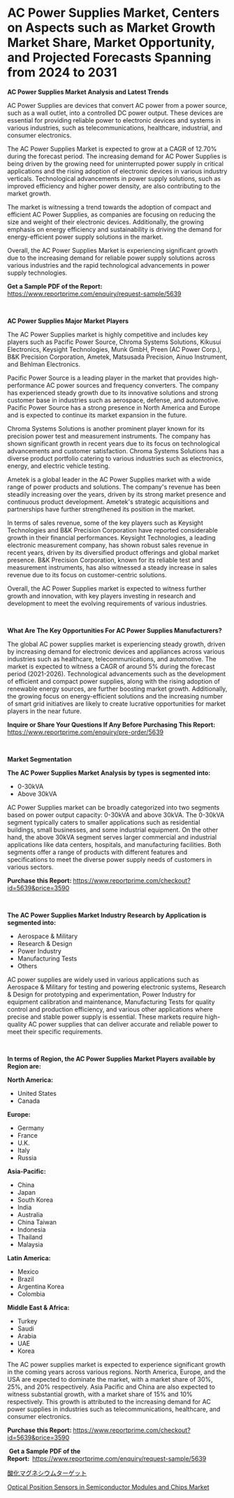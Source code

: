 <p><h1>AC Power Supplies Market, Centers on Aspects such as Market Growth Market Share, Market Opportunity, and Projected Forecasts Spanning from 2024 to 2031</h1></p><p><strong>AC Power Supplies Market Analysis and Latest Trends</strong></p>
<p><p>AC Power Supplies are devices that convert AC power from a power source, such as a wall outlet, into a controlled DC power output. These devices are essential for providing reliable power to electronic devices and systems in various industries, such as telecommunications, healthcare, industrial, and consumer electronics.</p><p>The AC Power Supplies Market is expected to grow at a CAGR of 12.70% during the forecast period. The increasing demand for AC Power Supplies is being driven by the growing need for uninterrupted power supply in critical applications and the rising adoption of electronic devices in various industry verticals. Technological advancements in power supply solutions, such as improved efficiency and higher power density, are also contributing to the market growth.</p><p>The market is witnessing a trend towards the adoption of compact and efficient AC Power Supplies, as companies are focusing on reducing the size and weight of their electronic devices. Additionally, the growing emphasis on energy efficiency and sustainability is driving the demand for energy-efficient power supply solutions in the market.</p><p>Overall, the AC Power Supplies Market is experiencing significant growth due to the increasing demand for reliable power supply solutions across various industries and the rapid technological advancements in power supply technologies.</p></p>
<p><strong>Get a Sample PDF of the Report:&nbsp;</strong> <a href="https://www.reportprime.com/enquiry/request-sample/5639">https://www.reportprime.com/enquiry/request-sample/5639</a></p>
<p>&nbsp;</p>
<p><strong>AC Power Supplies Major Market Players</strong></p>
<p><p>The AC Power Supplies market is highly competitive and includes key players such as Pacific Power Source, Chroma Systems Solutions, Kikusui Electronics, Keysight Technologies, Munk GmbH, Preen (AC Power Corp.), B&K Precision Corporation, Ametek, Matsusada Precision, Ainuo Instrument, and Behlman Electronics. </p><p>Pacific Power Source is a leading player in the market that provides high-performance AC power sources and frequency converters. The company has experienced steady growth due to its innovative solutions and strong customer base in industries such as aerospace, defense, and automotive. Pacific Power Source has a strong presence in North America and Europe and is expected to continue its market expansion in the future.</p><p>Chroma Systems Solutions is another prominent player known for its precision power test and measurement instruments. The company has shown significant growth in recent years due to its focus on technological advancements and customer satisfaction. Chroma Systems Solutions has a diverse product portfolio catering to various industries such as electronics, energy, and electric vehicle testing.</p><p>Ametek is a global leader in the AC Power Supplies market with a wide range of power products and solutions. The company's revenue has been steadily increasing over the years, driven by its strong market presence and continuous product development. Ametek's strategic acquisitions and partnerships have further strengthened its position in the market.</p><p>In terms of sales revenue, some of the key players such as Keysight Technologies and B&K Precision Corporation have reported considerable growth in their financial performances. Keysight Technologies, a leading electronic measurement company, has shown robust sales revenue in recent years, driven by its diversified product offerings and global market presence. B&K Precision Corporation, known for its reliable test and measurement instruments, has also witnessed a steady increase in sales revenue due to its focus on customer-centric solutions.</p><p>Overall, the AC Power Supplies market is expected to witness further growth and innovation, with key players investing in research and development to meet the evolving requirements of various industries.</p></p>
<p>&nbsp;</p>
<p><strong>What Are The Key Opportunities For AC Power Supplies Manufacturers?</strong></p>
<p><p>The global AC power supplies market is experiencing steady growth, driven by increasing demand for electronic devices and appliances across various industries such as healthcare, telecommunications, and automotive. The market is expected to witness a CAGR of around 5% during the forecast period (2021-2026). Technological advancements such as the development of efficient and compact power supplies, along with the rising adoption of renewable energy sources, are further boosting market growth. Additionally, the growing focus on energy-efficient solutions and the increasing number of smart grid initiatives are likely to create lucrative opportunities for market players in the near future.</p></p>
<p><strong>Inquire or Share Your Questions If Any Before Purchasing This Report:</strong> <a href="https://www.reportprime.com/enquiry/pre-order/5639">https://www.reportprime.com/enquiry/pre-order/5639</a></p>
<p>&nbsp;</p>
<p><strong>Market Segmentation</strong></p>
<p><strong>The AC Power Supplies Market Analysis by types is segmented into:</strong></p>
<p><ul><li>0-30kVA</li><li>Above 30kVA</li></ul></p>
<p><p>AC Power Supplies market can be broadly categorized into two segments based on power output capacity: 0-30kVA and above 30kVA. The 0-30kVA segment typically caters to smaller applications such as residential buildings, small businesses, and some industrial equipment. On the other hand, the above 30kVA segment serves larger commercial and industrial applications like data centers, hospitals, and manufacturing facilities. Both segments offer a range of products with different features and specifications to meet the diverse power supply needs of customers in various sectors.</p></p>
<p><strong>Purchase this Report:&nbsp;</strong><a href="https://www.reportprime.com/checkout?id=5639&price=3590">https://www.reportprime.com/checkout?id=5639&price=3590</a></p>
<p>&nbsp;</p>
<p><strong>The AC Power Supplies Market Industry Research by Application is segmented into:</strong></p>
<p><ul><li>Aerospace & Military</li><li>Research & Design</li><li>Power Industry</li><li>Manufacturing Tests</li><li>Others</li></ul></p>
<p><p>AC power supplies are widely used in various applications such as Aerospace & Military for testing and powering electronic systems, Research & Design for prototyping and experimentation, Power Industry for equipment calibration and maintenance, Manufacturing Tests for quality control and production efficiency, and various other applications where precise and stable power supply is essential. These markets require high-quality AC power supplies that can deliver accurate and reliable power to meet their specific requirements.</p></p>
<p>&nbsp;</p>
<p><strong>In terms of Region, the AC Power Supplies Market Players available by Region are:</strong></p>
<p>
    <p> <strong> North America: </strong>
        <ul>
            <li>United States</li>
            <li>Canada</li>
        </ul>
        </p> 
    <p> <strong> Europe: </strong>
        <ul>
            <li>Germany</li>
            <li>France</li>
            <li>U.K.</li>
            <li>Italy</li>
            <li>Russia</li>
        </ul>
        </p> 
    <p> <strong> Asia-Pacific: </strong>
        <ul>
            <li>China</li>
            <li>Japan</li>
            <li>South Korea</li>
            <li>India</li>
            <li>Australia</li>
            <li>China Taiwan</li>
            <li>Indonesia</li>
            <li>Thailand</li>
            <li>Malaysia</li>
        </ul>
        </p> 
    <p> <strong> Latin America: </strong>
        <ul>
            <li>Mexico</li>
            <li>Brazil</li>
            <li>Argentina Korea</li>
            <li>Colombia</li>
        </ul>
        </p> 
    <p> <strong> Middle East & Africa: </strong>
        <ul>
            <li>Turkey</li>
            <li>Saudi</li>
            <li>Arabia</li>
            <li>UAE</li>
            <li>Korea</li>
        </ul>
    </p>
    </p>
<p><p>The AC power supplies market is expected to experience significant growth in the coming years across various regions. North America, Europe, and the USA are expected to dominate the market, with a market share of 30%, 25%, and 20% respectively. Asia Pacific and China are also expected to witness substantial growth, with a market share of 15% and 10% respectively. This growth is attributed to the increasing demand for AC power supplies in industries such as telecommunications, healthcare, and consumer electronics.</p></p>
<p><strong>Purchase this Report: </strong><a href="https://www.reportprime.com/checkout?id=5639&price=3590">https://www.reportprime.com/checkout?id=5639&price=3590</a></p>
<p>&nbsp;<strong>Get a Sample PDF of the Report:&nbsp;&nbsp;</strong><a href="https://www.reportprime.com/enquiry/request-sample/5639">https://www.reportprime.com/enquiry/request-sample/5639</a></p>
<p><strong></strong></p>
<p><p><a href="https://github.com/oqxogxyvqe90775/Market-Research-Report-List-1/blob/main/355972315844.md">酸化マグネシウムターゲット</a></p><p><a href="https://github.com/RoccoManning/Market-Research-Report-List-4/blob/main/optical-position-sensors-in-semiconductor-modules-and-chips-market.md">Optical Position Sensors in Semiconductor Modules and Chips Market</a></p></p>